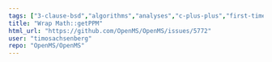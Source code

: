 ```yaml
---
tags: ["3-clause-bsd","algorithms","analyses","c-plus-plus","first-timers-only","hacktoberfest","linux","macos","mass-spectrometry","metabolomics","ms-data","openms","proteomics","pyOpenMS","windows"]
title: "Wrap Math::getPPM"
html_url: "https://github.com/OpenMS/OpenMS/issues/5772"
user: "timosachsenberg"
repo: "OpenMS/OpenMS"
---
```


